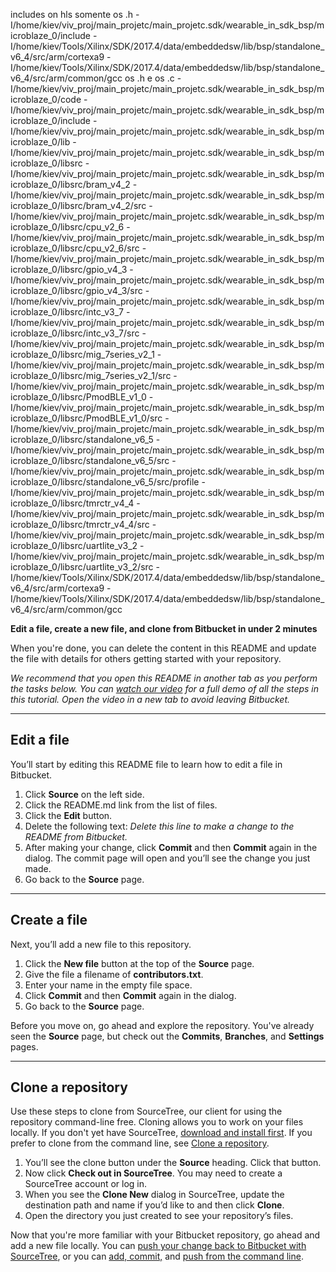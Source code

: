 includes on hls 
 somente os .h
-I/home/kiev/viv_proj/main_projetc/main_projetc.sdk/wearable_in_sdk_bsp/microblaze_0/include -I/home/kiev/Tools/Xilinx/SDK/2017.4/data/embeddedsw/lib/bsp/standalone_v6_4/src/arm/cortexa9 -I/home/kiev/Tools/Xilinx/SDK/2017.4/data/embeddedsw/lib/bsp/standalone_v6_4/src/arm/common/gcc 
 os .h e os .c
-I/home/kiev/viv_proj/main_projetc/main_projetc.sdk/wearable_in_sdk_bsp/microblaze_0/code -I/home/kiev/viv_proj/main_projetc/main_projetc.sdk/wearable_in_sdk_bsp/microblaze_0/include -I/home/kiev/viv_proj/main_projetc/main_projetc.sdk/wearable_in_sdk_bsp/microblaze_0/lib -I/home/kiev/viv_proj/main_projetc/main_projetc.sdk/wearable_in_sdk_bsp/microblaze_0/libsrc -I/home/kiev/viv_proj/main_projetc/main_projetc.sdk/wearable_in_sdk_bsp/microblaze_0/libsrc/bram_v4_2 -I/home/kiev/viv_proj/main_projetc/main_projetc.sdk/wearable_in_sdk_bsp/microblaze_0/libsrc/bram_v4_2/src -I/home/kiev/viv_proj/main_projetc/main_projetc.sdk/wearable_in_sdk_bsp/microblaze_0/libsrc/cpu_v2_6 -I/home/kiev/viv_proj/main_projetc/main_projetc.sdk/wearable_in_sdk_bsp/microblaze_0/libsrc/cpu_v2_6/src -I/home/kiev/viv_proj/main_projetc/main_projetc.sdk/wearable_in_sdk_bsp/microblaze_0/libsrc/gpio_v4_3 -I/home/kiev/viv_proj/main_projetc/main_projetc.sdk/wearable_in_sdk_bsp/microblaze_0/libsrc/gpio_v4_3/src -I/home/kiev/viv_proj/main_projetc/main_projetc.sdk/wearable_in_sdk_bsp/microblaze_0/libsrc/intc_v3_7 -I/home/kiev/viv_proj/main_projetc/main_projetc.sdk/wearable_in_sdk_bsp/microblaze_0/libsrc/intc_v3_7/src -I/home/kiev/viv_proj/main_projetc/main_projetc.sdk/wearable_in_sdk_bsp/microblaze_0/libsrc/mig_7series_v2_1 -I/home/kiev/viv_proj/main_projetc/main_projetc.sdk/wearable_in_sdk_bsp/microblaze_0/libsrc/mig_7series_v2_1/src -I/home/kiev/viv_proj/main_projetc/main_projetc.sdk/wearable_in_sdk_bsp/microblaze_0/libsrc/PmodBLE_v1_0 -I/home/kiev/viv_proj/main_projetc/main_projetc.sdk/wearable_in_sdk_bsp/microblaze_0/libsrc/PmodBLE_v1_0/src -I/home/kiev/viv_proj/main_projetc/main_projetc.sdk/wearable_in_sdk_bsp/microblaze_0/libsrc/standalone_v6_5 -I/home/kiev/viv_proj/main_projetc/main_projetc.sdk/wearable_in_sdk_bsp/microblaze_0/libsrc/standalone_v6_5/src -I/home/kiev/viv_proj/main_projetc/main_projetc.sdk/wearable_in_sdk_bsp/microblaze_0/libsrc/standalone_v6_5/src/profile -I/home/kiev/viv_proj/main_projetc/main_projetc.sdk/wearable_in_sdk_bsp/microblaze_0/libsrc/tmrctr_v4_4 -I/home/kiev/viv_proj/main_projetc/main_projetc.sdk/wearable_in_sdk_bsp/microblaze_0/libsrc/tmrctr_v4_4/src -I/home/kiev/viv_proj/main_projetc/main_projetc.sdk/wearable_in_sdk_bsp/microblaze_0/libsrc/uartlite_v3_2 -I/home/kiev/viv_proj/main_projetc/main_projetc.sdk/wearable_in_sdk_bsp/microblaze_0/libsrc/uartlite_v3_2/src -I/home/kiev/Tools/Xilinx/SDK/2017.4/data/embeddedsw/lib/bsp/standalone_v6_4/src/arm/cortexa9 -I/home/kiev/Tools/Xilinx/SDK/2017.4/data/embeddedsw/lib/bsp/standalone_v6_4/src/arm/common/gcc


**Edit a file, create a new file, and clone from Bitbucket in under 2 minutes**

When you're done, you can delete the content in this README and update the file with details for others getting started with your repository.

*We recommend that you open this README in another tab as you perform the tasks below. You can [watch our video](https://youtu.be/0ocf7u76WSo) for a full demo of all the steps in this tutorial. Open the video in a new tab to avoid leaving Bitbucket.*

---

## Edit a file

You’ll start by editing this README file to learn how to edit a file in Bitbucket.

1. Click **Source** on the left side.
2. Click the README.md link from the list of files.
3. Click the **Edit** button.
4. Delete the following text: *Delete this line to make a change to the README from Bitbucket.*
5. After making your change, click **Commit** and then **Commit** again in the dialog. The commit page will open and you’ll see the change you just made.
6. Go back to the **Source** page.

---

## Create a file

Next, you’ll add a new file to this repository.

1. Click the **New file** button at the top of the **Source** page.
2. Give the file a filename of **contributors.txt**.
3. Enter your name in the empty file space.
4. Click **Commit** and then **Commit** again in the dialog.
5. Go back to the **Source** page.

Before you move on, go ahead and explore the repository. You've already seen the **Source** page, but check out the **Commits**, **Branches**, and **Settings** pages.

---

## Clone a repository

Use these steps to clone from SourceTree, our client for using the repository command-line free. Cloning allows you to work on your files locally. If you don't yet have SourceTree, [download and install first](https://www.sourcetreeapp.com/). If you prefer to clone from the command line, see [Clone a repository](https://confluence.atlassian.com/x/4whODQ).

1. You’ll see the clone button under the **Source** heading. Click that button.
2. Now click **Check out in SourceTree**. You may need to create a SourceTree account or log in.
3. When you see the **Clone New** dialog in SourceTree, update the destination path and name if you’d like to and then click **Clone**.
4. Open the directory you just created to see your repository’s files.

Now that you're more familiar with your Bitbucket repository, go ahead and add a new file locally. You can [push your change back to Bitbucket with SourceTree](https://confluence.atlassian.com/x/iqyBMg), or you can [add, commit,](https://confluence.atlassian.com/x/8QhODQ) and [push from the command line](https://confluence.atlassian.com/x/NQ0zDQ).
